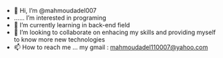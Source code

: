 - 👋 Hi, I’m @mahmoudadel007
-   ...... I’m interested in programing
- 🌱 I’m currently learning in back-end field
- 💞️ I’m looking to collaborate on enhacing my skills and providing myself to know more new technologies
- 📫 How to reach me ... my gmail :   mahmoudadel110007@yahoo.com  
<!---
mahmoudadel007/mahmoudadel007 is a ✨ special ✨ repository because its `README.md` (this file) appears on your GitHub profile.
You can click the Preview link to take a look at your changes.
--->
